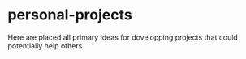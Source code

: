# personal-projects
Here are placed all primary ideas for dovelopping projects that could potentially help others.
